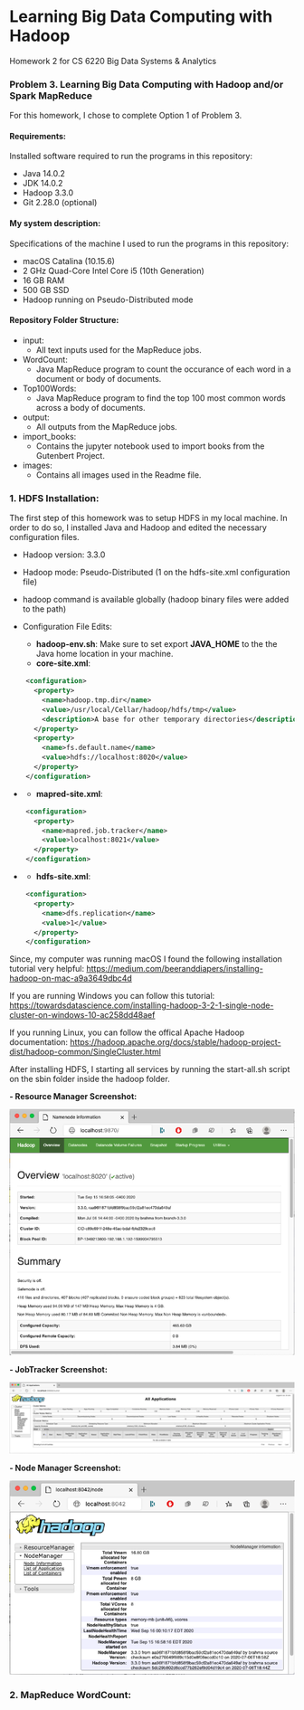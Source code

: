 # Learning Big Data Computing with Hadoop
Homework 2 for CS 6220 Big Data Systems &amp; Analytics


### Problem 3. Learning Big Data Computing with Hadoop and/or Spark MapReduce

For this homework, I chose to complete Option 1 of Problem 3.

#### Requirements:
Installed software required to run the programs in this repository:
- Java 14.0.2
- JDK 14.0.2
- Hadoop 3.3.0
- Git 2.28.0 (optional)

#### My system description:
Specifications of the machine I used to run the programs in this repository:
- macOS Catalina (10.15.6)
- 2 GHz Quad-Core Intel Core i5 (10th Generation)
- 16 GB RAM
- 500 GB SSD
- Hadoop running on Pseudo-Distributed mode

#### Repository Folder Structure:
- input: 
    - All text inputs used for the MapReduce jobs.
- WordCount: 
    - Java MapReduce program to count the occurance of each word in a document or body of documents.
- Top100Words: 
    - Java MapReduce program to find the top 100 most common words across a body of documents.
- output: 
    - All outputs from the MapReduce jobs.
- import_books: 
    - Contains the jupyter notebook used to import books from the Gutenbert Project.
- images: 
    - Contains all images used in the Readme file.

### 1. HDFS Installation:

The first step of this homework was to setup HDFS in my local machine. In order to do so, I installed Java and Hadoop and edited the necessary configuration files.

- Hadoop version: 3.3.0
- Hadoop mode: Pseudo-Distributed (<value>1</value> on the hdfs-site.xml configuration file)
- hadoop command is available globally (hadoop binary files were added to the path)


- Configuration File Edits:
  - **hadoop-env.sh**:
    Make sure to set export **JAVA_HOME** to the the Java home location in your machine.
  - **core-site.xml**:

```xml
    <configuration>
      <property>
        <name>hadoop.tmp.dir</name>
        <value>/usr/local/Cellar/hadoop/hdfs/tmp</value>
        <description>A base for other temporary directories</description>             
      </property>
      <property>
        <name>fs.default.name</name>
        <value>hdfs://localhost:8020</value>
      </property>
    </configuration>
```
-
  - **mapred-site.xml**:

```xml
    <configuration>
      <property>
        <name>mapred.job.tracker</name>
        <value>localhost:8021</value>
      </property>
    </configuration>
```
-
  - **hdfs-site.xml**:

```xml
    <configuration>
      <property>
        <name>dfs.replication</name>
        <value>1</value>
      </property>
    </configuration>
```


Since, my computer was running macOS I found the following installation tutorial very helpful: https://medium.com/beeranddiapers/installing-hadoop-on-mac-a9a3649dbc4d

If you are running Windows you can follow this tutorial: https://towardsdatascience.com/installing-hadoop-3-2-1-single-node-cluster-on-windows-10-ac258dd48aef

If you running Linux, you can follow the offical Apache Hadoop documentation: https://hadoop.apache.org/docs/stable/hadoop-project-dist/hadoop-common/SingleCluster.html

 After installing HDFS, I starting all services by running the start-all.sh script on the sbin folder inside the hadoop folder.

**- Resource Manager Screenshot:**

![alt text](images/Resource%20Manager.png)

**- JobTracker Screenshot:**

![alt text](images/JobTracker.png)

**- Node Manager Screenshot:**

![alt text](images/Node%20Manager.png)

### 2. MapReduce WordCount:


